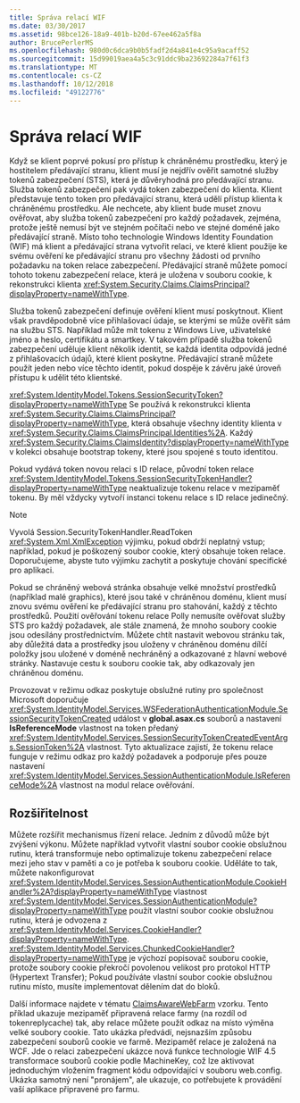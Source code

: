 ```yaml
---
title: Správa relací WIF
ms.date: 03/30/2017
ms.assetid: 98bce126-18a9-401b-b20d-67ee462a5f8a
author: BrucePerlerMS
ms.openlocfilehash: 980d0c6dca9b0b5fadf2d4a841e4c95a9acaff52
ms.sourcegitcommit: 15d99019aea4a5c3c91ddc9ba23692284a7f61f3
ms.translationtype: MT
ms.contentlocale: cs-CZ
ms.lasthandoff: 10/12/2018
ms.locfileid: "49122776"
---
```

# <a name="wif-session-management"></a>Správa relací WIF
Když se klient poprvé pokusí pro přístup k chráněnému prostředku, který je hostitelem předávající stranu, klient musí je nejdřív ověřit samotné služby tokenů zabezpečení (STS), která je důvěryhodná pro předávající stranu. Služba tokenů zabezpečení pak vydá token zabezpečení do klienta. Klient představuje tento token pro předávající stranu, která udělí přístup klienta k chráněnému prostředku. Ale nechcete, aby klient bude muset znovu ověřovat, aby služba tokenů zabezpečení pro každý požadavek, zejména, protože ještě nemusí být ve stejném počítači nebo ve stejné doméně jako předávající straně. Místo toho technologie Windows Identity Foundation (WIF) má klient a předávající strana vytvořit relaci, ve které klient použije ke svému ověření ke předávající stranu pro všechny žádosti od prvního požadavku na token relace zabezpečení. Předávající straně můžete pomocí tohoto tokenu zabezpečení relace, která je uložena v souboru cookie, k rekonstrukci klienta <xref:System.Security.Claims.ClaimsPrincipal?displayProperty=nameWithType>.  
  
 Služba tokenů zabezpečení definuje ověření klient musí poskytnout. Klient však pravděpodobně více přihlašovací údaje, se kterými se může ověřit sám na službu STS. Například může mít tokenu z Windows Live, uživatelské jméno a heslo, certifikátu a smartkey. V takovém případě služba tokenů zabezpečení uděluje klient několik identit, se každá identita odpovídá jedné z přihlašovacích údajů, které klient poskytne. Předávající straně můžete použít jeden nebo více těchto identit, pokud dospěje k závěru jaké úroveň přístupu k udělit této klientské.  
  
 <xref:System.IdentityModel.Tokens.SessionSecurityToken?displayProperty=nameWithType> Se používá k rekonstrukci klienta <xref:System.Security.Claims.ClaimsPrincipal?displayProperty=nameWithType>, která obsahuje všechny identity klienta v <xref:System.Security.Claims.ClaimsPrincipal.Identities%2A>. Každý <xref:System.Security.Claims.ClaimsIdentity?displayProperty=nameWithType> v kolekci obsahuje bootstrap tokeny, které jsou spojené s touto identitou.  
  
 Pokud vydává token novou relaci s ID relace, původní token relace <xref:System.IdentityModel.Tokens.SessionSecurityTokenHandler?displayProperty=nameWithType> neaktualizuje tokenu relace v mezipaměť tokenu. By měl vždycky vytvoří instanci tokenu relace s ID relace jedinečný.  
  
> [!NOTE]
>  Vyvolá Session.SecurityTokenHandler.ReadToken <xref:System.Xml.XmlException> výjimku, pokud obdrží neplatný vstup; například, pokud je poškozený soubor cookie, který obsahuje token relace. Doporučujeme, abyste tuto výjimku zachytit a poskytuje chování specifické pro aplikaci.  
  
 Pokud se chráněný webová stránka obsahuje velké množství prostředků (například malé graphics), které jsou také v chráněnou doménu, klient musí znovu svému ověření ke předávající stranu pro stahování, každý z těchto prostředků. Použití ověřování tokenu relace Polly nemusíte ověřovat služby STS pro každý požadavek, ale stále znamená, že mnoho soubory cookie jsou odesílány prostřednictvím. Můžete chtít nastavit webovou stránku tak, aby důležitá data a prostředky jsou uloženy v chráněnou doménu dílčí položky jsou uložené v doméně nechráněný a odkazované z hlavní webové stránky. Nastavuje cestu k souboru cookie tak, aby odkazovaly jen chráněnou doménu.  
  
 Provozovat v režimu odkaz poskytuje obslužné rutiny pro společnost Microsoft doporučuje <xref:System.IdentityModel.Services.WSFederationAuthenticationModule.SessionSecurityTokenCreated> událost v **global.asax.cs** souborů a nastavení **IsReferenceMode** vlastnost na token předaný <xref:System.IdentityModel.Services.SessionSecurityTokenCreatedEventArgs.SessionToken%2A> vlastnost. Tyto aktualizace zajistí, že tokenu relace funguje v režimu odkaz pro každý požadavek a podporuje přes pouze nastavení <xref:System.IdentityModel.Services.SessionAuthenticationModule.IsReferenceMode%2A> vlastnost na modul relace ověřování.  
  
## <a name="extensibility"></a>Rozšiřitelnost  
 Můžete rozšířit mechanismus řízení relace. Jedním z důvodů může být zvýšení výkonu. Můžete například vytvořit vlastní soubor cookie obslužnou rutinu, která transformuje nebo optimalizuje tokenu zabezpečení relace mezi jeho stav v paměti a co je potřeba k souboru cookie. Uděláte to tak, můžete nakonfigurovat <xref:System.IdentityModel.Services.SessionAuthenticationModule.CookieHandler%2A?displayProperty=nameWithType> vlastnost <xref:System.IdentityModel.Services.SessionAuthenticationModule?displayProperty=nameWithType> použít vlastní soubor cookie obslužnou rutinu, která je odvozena z <xref:System.IdentityModel.Services.CookieHandler?displayProperty=nameWithType>. <xref:System.IdentityModel.Services.ChunkedCookieHandler?displayProperty=nameWithType> je výchozí popisovač souboru cookie, protože soubory cookie překročí povolenou velikost pro protokol HTTP (Hypertext Transfer); Pokud používáte vlastní soubor cookie obslužnou rutinu místo, musíte implementovat dělením dat do bloků.  
  
 Další informace najdete v tématu [ClaimsAwareWebFarm](https://go.microsoft.com/fwlink/?LinkID=248408) vzorku. Tento příklad ukazuje mezipaměť připravená relace farmy (na rozdíl od tokenreplycache) tak, aby relace můžete použít odkaz na místo výměna velké soubory cookie. Tato ukázka předvádí, nejsnazším způsobu zabezpečení souborů cookie ve farmě. Mezipaměť relace je založená na WCF. Jde o relaci zabezpečení ukázce nová funkce technologie WIF 4.5 transformace souborů cookie podle MachineKey, což lze aktivovat jednoduchým vložením fragment kódu odpovídající v souboru web.config. Ukázka samotný není "pronájem", ale ukazuje, co potřebujete k provádění vaší aplikace připravené pro farmu.
